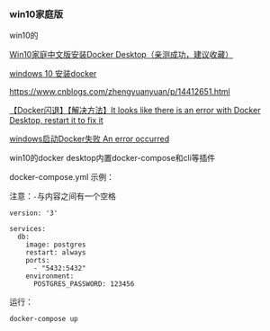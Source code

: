 ### win10家庭版

win10的

[Win10家庭中文版安装Docker Desktop（亲测成功，建议收藏）](https://blog.csdn.net/qq_45590494/article/details/114760564#:~:text=Win10%E5%AE%B6%E5%BA%AD%E4%B8%AD%E6%96%87%E7%89%88%E5%AE%89%E8%A3%85Docker%20Desktop%EF%BC%88%E4%BA%B2%E6%B5%8B%E6%88%90%E5%8A%9F%EF%BC%8C%E5%BB%BA%E8%AE%AE%E6%94%B6%E8%97%8F%EF%BC%89%201%201.%20%E6%B7%BB%E5%8A%A0Hyper-V%20%E6%88%91%E4%BA%86%E8%A7%A3%E5%88%B0%EF%BC%8C%E5%AF%B9%E6%93%8D%E4%BD%9C%E7%B3%BB%E7%BB%9F%E6%9C%89%E8%A6%81%E6%B1%82%E6%98%AF%E5%9B%A0%E4%B8%BA%EF%BC%9A%20%E5%8F%AA%E6%9C%89Win10%20%E4%B8%93%E4%B8%9A%E7%89%88%E3%80%81%E4%BC%81%E4%B8%9A%E7%89%88%E6%88%96%E6%95%99%E8%82%B2%E7%89%88%E6%89%8D%E8%87%AA%E5%B8%A6Hyper-V%EF%BC%8C%E8%80%8C%E5%AE%B6%E5%BA%AD%E4%B8%AD%E6%96%87%E7%89%88%E6%B2%A1%E6%9C%89,6%206.%20%E5%90%8E%E7%BB%AD%E5%B7%A5%E4%BD%9C%20...%207%207.%20%E6%B5%8B%E8%AF%95%E4%BD%BF%E7%94%A8%EF%BC%9A%E6%90%AD%E5%BB%BANginx%E6%9C%8D%E5%8A%A1%E5%99%A8%20)



[windows 10 安装docker](https://zhuanlan.zhihu.com/p/397311465)



https://www.cnblogs.com/zhengyuanyuan/p/14412651.html



[【Docker闪退】【解决方法】It looks like there is an error with Docker Desktop, restart it to fix it](https://blog.csdn.net/baidu_30506559/article/details/125838506)



[windows启动Docker失败 An error occurred](https://blog.csdn.net/qq_34033853/article/details/110246866)

win10的docker desktop内置docker-compose和cli等插件

docker-compose.yml 示例：

注意：`-`与内容之间有一个空格

```
version: '3'

services:
  db:
    image: postgres
    restart: always
    ports:
      - "5432:5432"
    environment:
      POSTGRES_PASSWORD: 123456
```

运行：

```
docker-compose up
```

